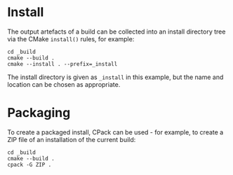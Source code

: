 # Install

The output artefacts of a build can be collected into an install directory tree via the CMake
`install()` rules, for example:

	cd _build
	cmake --build .
	cmake --install . --prefix=_install

The install directory is given as `_install` in this example, but the name and location can be
chosen as appropriate.

# Packaging

To create a packaged install, CPack can be used - for example, to create a ZIP file of an
installation of the current build:

	cd _build
	cmake --build .
	cpack -G ZIP .
